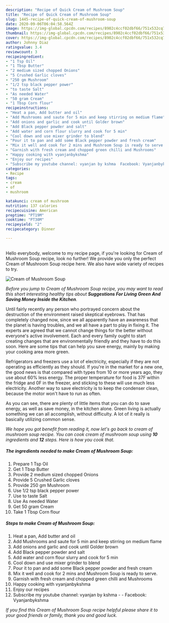 ```yaml
---
description: "Recipe of Quick Cream of Mushroom Soup"
title: "Recipe of Quick Cream of Mushroom Soup"
slug: 1445-recipe-of-quick-cream-of-mushroom-soup
date: 2020-09-06T06:04:58.564Z
image: https://img-global.cpcdn.com/recipes/8902c4ccf02dbf66/751x532cq70/cream-of-mushroom-soup-recipe-main-photo.jpg
thumbnail: https://img-global.cpcdn.com/recipes/8902c4ccf02dbf66/751x532cq70/cream-of-mushroom-soup-recipe-main-photo.jpg
cover: https://img-global.cpcdn.com/recipes/8902c4ccf02dbf66/751x532cq70/cream-of-mushroom-soup-recipe-main-photo.jpg
author: Johnny Diaz
ratingvalue: 3.4
reviewcount: 3
recipeingredient:
- "1 Tsp Oil"
- "1 Tbsp Butter"
- "2 medium sized chopped Onions"
- "5 Crushed Garlic cloves"
- "250 gm Mushroom"
- "1/2 tsp black pepper power"
- "to taste Salt"
- "As needed Water"
- "50 gram Cream"
- "1 Tbsp Corn flour"
recipeinstructions:
- "Heat a pan, Add butter and oil"
- "Add Mushrooms and saute for 5 min and keep stirring on medium flame"
- "Add onions and garlic and cook until Golder brown"
- "Add Black pepper powder and salt"
- "Add water and corn flour slurry and cook for 5 min"
- "Cool down and use mixer grinder to blend"
- "Pour it to pan and add some Black pepper powder and fresh cream"
- "Mix it well and cook for 2 mins and Mushroom Soup is ready to serve."
- "Garnish with fresh cream and chopped green chilli and Mushrooms"
- "Happy cooking with vyanjanbykshma"
- "Enjoy our recipes"
- "Subscribe my youtube channel: vyanjan by kshma  Facebook: Vyanjanbykshma"
categories:
- Recipe
tags:
- cream
- of
- mushroom

katakunci: cream of mushroom 
nutrition: 137 calories
recipecuisine: American
preptime: "PT19M"
cooktime: "PT30M"
recipeyield: "2"
recipecategory: Dinner

---
```

<br>
Hello everybody, welcome to my recipe page, if you're looking for Cream of Mushroom Soup recipe, look no further! We provide you only the perfect Cream of Mushroom Soup recipe here. We also have wide variety of recipes to try.
<br>


![Cream of Mushroom Soup](https://img-global.cpcdn.com/recipes/8902c4ccf02dbf66/751x532cq70/cream-of-mushroom-soup-recipe-main-photo.jpg)

<i>Before you jump to Cream of Mushroom Soup recipe, you may want to read this short interesting healthy tips about 
<strong>Suggestions For Living Green And Saving Money Inside the Kitchen</strong>.</i>
</br>

Until fairly recently any person who portrayed concern about the destruction of the environment raised skeptical eyebrows. That has completely changed now, since we all apparently have an awareness that the planet is having troubles, and we all have a part to play in fixing it. The experts are agreed that we cannot change things for the better without everyone's active involvement. Each and every family ought to start creating changes that are environmentally friendly and they have to do this soon. Here are some tips that can help you save energy, mainly by making your cooking area more green.

Refrigerators and freezers use a lot of electricity, especially if they are not operating as efficiently as they should. If you're in the market for a new one, the good news is that compared with types from 10 or more years ago, they use about 60% less energy. The proper temperature for food is 37F within the fridge and 0F in the freezer, and sticking to these will use much less electricity. Another way to save electricity is to keep the condenser clean, because the motor won't have to run as often.

As you can see, there are plenty of little items that you can do to save energy, as well as save money, in the kitchen alone. Green living is actually something we can all accomplish, without difficulty. A lot of it really is basically utilizing common sense.


<i>We hope you got benefit from reading it, now let's go back to cream of mushroom soup recipe. You can cook cream of mushroom soup using <strong>10</strong> ingredients and <strong>12</strong> steps. Here is how you cook that.
</i>

##### The ingredients needed to make Cream of Mushroom Soup:

1. Prepare 1 Tsp Oil
1. Get 1 Tbsp Butter
1. Provide 2 medium sized chopped Onions
1. Provide 5 Crushed Garlic cloves
1. Provide 250 gm Mushroom
1. Use 1/2 tsp black pepper power
1. Use to taste Salt
1. Use As needed Water
1. Get 50 gram Cream
1. Take 1 Tbsp Corn flour


##### Steps to make Cream of Mushroom Soup:

1. Heat a pan, Add butter and oil
1. Add Mushrooms and saute for 5 min and keep stirring on medium flame
1. Add onions and garlic and cook until Golder brown
1. Add Black pepper powder and salt
1. Add water and corn flour slurry and cook for 5 min
1. Cool down and use mixer grinder to blend
1. Pour it to pan and add some Black pepper powder and fresh cream
1. Mix it well and cook for 2 mins and Mushroom Soup is ready to serve.
1. Garnish with fresh cream and chopped green chilli and Mushrooms
1. Happy cooking with vyanjanbykshma
1. Enjoy our recipes
1. Subscribe my youtube channel: vyanjan by kshma -  - Facebook: Vyanjanbykshma


<i>If you find this Cream of Mushroom Soup recipe helpful please share it to your good friends or family, thank you and good luck.</i>
